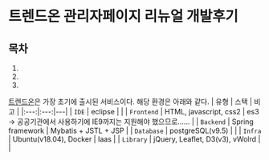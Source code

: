 # 트렌드온 관리자페이지 리뉴얼 개발후기

## 목차

1.
2.
3.

[트렌드온](https://trend-on.co.kr)은 가장 초기에 출시된 서비스이다. 해당 환경은 아래와 같다.
| 유형 | 스택 | 비고 |
|:---:|:---:|---|
| `IDE` | eclipse | |
| `Frontend` | HTML, javascript, css2 | es3 -> 공공기관에서 사용하기에 IE9까지는 지원해야 했으므로...... |
| `Backend` | Spring framework | Mybatis + JSTL + JSP |
| `Database` | postgreSQL(v9.5) | |
| `Infra` | Ubuntu(v18.04), Docker | Iaas |
| `Library` | jQuery, Leaflet, D3(v3), vWolrd | |
